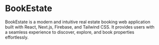 # BookEstate
BookEstate is a modern and intuitive real estate booking web application built with React, Next.js, Firebase, and Tailwind CSS. It provides users with a seamless experience to discover, explore, and book properties effortlessly.
